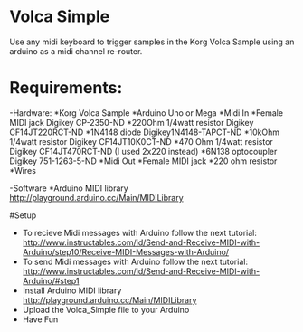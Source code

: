 # Volca Simple
Use any midi keyboard to trigger samples in the Korg Volca Sample using an arduino as a midi channel re-router.

# Requirements:

-Hardware:
*Korg Volca Sample
*Arduino Uno or Mega
*Midi In 
  *Female MIDI jack Digikey CP-2350-ND
  *220Ohm 1/4watt resistor Digikey CF14JT220RCT-ND
  *1N4148 diode Digikey1N4148-TAPCT-ND
  *10kOhm 1/4watt resistor Digikey CF14JT10K0CT-ND
  *470 Ohm 1/4watt resistor Digikey CF14JT470RCT-ND (I used 2x220 instead)
  *6N138 optocoupler Digikey 751-1263-5-ND
*Midi Out
  *Female MIDI jack
  *220 ohm resistor
  *Wires 
  
-Software
 *Arduino MIDI library http://playground.arduino.cc/Main/MIDILibrary


#Setup
* To recieve Midi messages with Arduino follow the next tutorial: http://www.instructables.com/id/Send-and-Receive-MIDI-with-Arduino/step10/Receive-MIDI-Messages-with-Arduino/
* To send Midi messages with Arduino follow the next tutorial: http://www.instructables.com/id/Send-and-Receive-MIDI-with-Arduino/#step1
* Install Arduino MIDI library http://playground.arduino.cc/Main/MIDILibrary
* Upload the Volca_Simple file to your Arduino
* Have Fun

